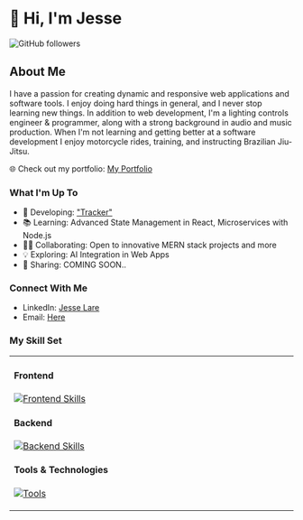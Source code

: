 # 🤘 Hi, I'm Jesse

![GitHub followers](https://img.shields.io/github/followers/SideControlJS?style=social)

## About Me
I have a passion for creating dynamic and responsive web applications and software tools. I enjoy doing hard things in general, and I never stop learning new things. In addition to web development, I'm a lighting controls engineer & programmer, along with a strong background in audio and music production. When I'm not learning and getting better at a software development I enjoy motorcycle rides, training, and instructing Brazilian Jiu-Jitsu. 

🌐 Check out my portfolio: [My Portfolio](https://jl-react-portfolio.netlify.app/)

### What I'm Up To
- 🔧 Developing: ["Tracker"](https://github.com/SideControlJS/tracker)
- 📚 Learning: Advanced State Management in React, Microservices with Node.js
- 👨‍💻 Collaborating: Open to innovative MERN stack projects and more
- 💡 Exploring: AI Integration in Web Apps
- 📢 Sharing: COMING SOON..

### Connect With Me
- LinkedIn: [Jesse Lare](www.linkedin.com/in/jesselare)
- Email: [Here](mailto:twelvedust@outlook.com)

### My Skill Set
<table><tr><td valign="top" width="33%">

#### Frontend  
[![Frontend Skills](https://skillicons.dev/icons?i=html,css,bootstrap,js,react,vite,tailwind,jquery,babel&perline=10)](https://skillicons.dev)

#### Backend  
[![Backend Skills](https://skillicons.dev/icons?i=nodejs,express,mongodb,mysql&perline=10)](https://skillicons.dev)

#### Tools & Technologies  
[![Tools](https://skillicons.dev/icons?i=git,bash,visualstudio,github,netlify,postman,md,githubactions,gitlab,graphql,heroku,jest,lua&perline=10)](https://skillicons.dev)


